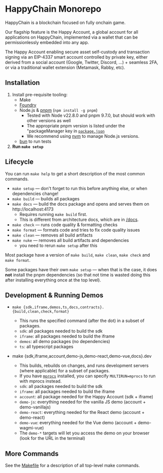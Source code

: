 # HappyChain Monorepo

HappyChain is a blockchain focused on fully onchain game.

Our flagship feature is the Happy Account, a global account for all applications on HappyChain,
implemented via a wallet that can be permissionlessly embedded into any app.

The Happy Account enabling secure asset self-custody and transaction signing via an EIP-4337 smart
account controlled by private key, either derived from a social account (Google, Twitter, Discord,
...) + seamless 2FA, or via a traditional wallet extension (Metamask, Rabby, etc).

## Installation

1. Install pre-requisite tooling:
    - Make
    - [Foundry](https://github.com/foundry-rs/foundry)
    - Node.js & [pnpm](https://pnpm.io/) (`npm install -g pnpm`)
        - Tested with Node v22.8.0 and pnpm 9.7.0, but should work with other versions as well
        - The appropriate pnpm version is listed under the "packageManager key in [`package.json`](./package.json)
        - We recommend using [nvm](https://github.com/nvm-sh/nvm) to manage Node.js versions.
    - [bun](https://bun.sh/) to run tests
2. **Run `make setup`**

## Lifecycle

You can run `make help` to get a short description of the most common commands.

- `make setup` — don't forget to run this before anything else, or when dependencies change!
- `make build` — builds all packages
- `make docs` — build the docs package and opens and serves them on http://localhost:4173
  - Requires running `make build` first.
  - This is different from architecture docs, which are in [/docs](/docs).
- `make check` — runs code quality & formatting checks
- `make format` — formats code and tries to fix code quality issues
- `make clean` — removes all build artifacts
- `make nuke` — removes all build artifacts and dependencies
  - you need to rerun `make setup` after this

Most package have a version of `make build`, `make clean`, `make check` and `make format`.

Some packages have their own `make setup` — when that is the case, it does **not** install the pnpm
dependencies (so that not time is wasted doing this after installing everything once at the top
level).

## Development & Running Demos

- `make {sdk,iframe,demos,ts,docs,contracts}.{build,clean,check,format}`
  - This runs the specified command (after the dot) in a subset of packages.
  - `sdk`: all packages needed to build the sdk
  - `iframe`: all packages needed to build the iframe
  - `demos`: all demo packages (no dependencies)
  - `ts`: all typescript packages

- make {sdk,iframe,account,demo-js,demo-react,demo-vue,docs}.dev
  - This builds, rebuilds on changes, and runs development servers (where applicable) for
    a subset of packages.
  - If you have [`mprocs`] installed, you can specify `MULTIRUN=mprocs` to run with mprocs instead.
  - `sdk`: all packages needed to build the sdk
  - `iframe`: all packages needed to build the iframe
  - `account`: all package needed for the Happy Account (sdk + iframe)
  - `demo-js`: everything needed for the vanilla JS demo (account + demo-vanillajs)
  - `demo-react`: everything needed for the React demo (account + demo-react)
  - `demo-vue`: everything needed for the Vue demo (account + demo-wagmi-vue)
  - The `demo-*` targets will let you access the demo on your browser
    (look for the URL in the terminal)

[`mprocs`]: https://github.com/pvolok/mprocs

## More Commands

See the [Makefile](/Makefile) for a description of all top-level make commands.
